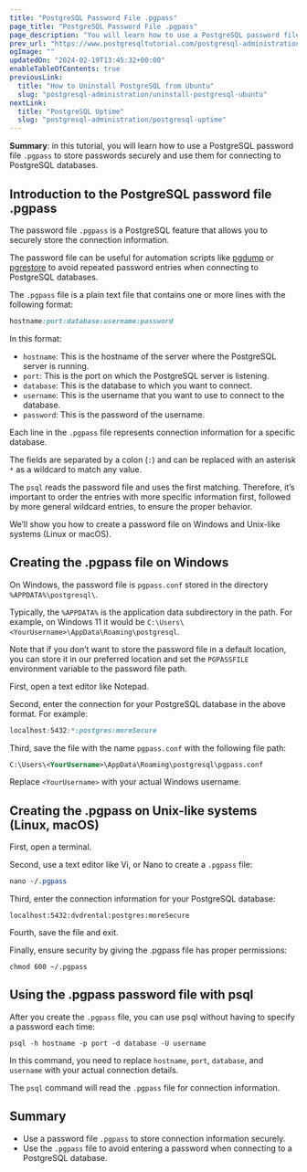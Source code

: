 ```yaml
---
title: "PostgreSQL Password File .pgpass"
page_title: "PostgreSQL Password File .pgpass"
page_description: "You will learn how to use a PostgreSQL password file .pgpass to store passwords securely and use them to connect to the PostgreSQL databases."
prev_url: "https://www.postgresqltutorial.com/postgresql-administration/postgresql-password-file-pgpass/"
ogImage: ""
updatedOn: "2024-02-19T13:45:32+00:00"
enableTableOfContents: true
previousLink: 
  title: "How to Uninstall PostgreSQL from Ubuntu"
  slug: "postgresql-administration/uninstall-postgresql-ubuntu"
nextLink: 
  title: "PostgreSQL Uptime"
  slug: "postgresql-administration/postgresql-uptime"
---
```





**Summary**: in this tutorial, you will learn how to use a PostgreSQL password file `.pgpass` to store passwords securely and use them for connecting to PostgreSQL databases.


## Introduction to the PostgreSQL password file .pgpass

The password file `.pgpass` is a PostgreSQL feature that allows you to securely store the connection information.

The password file can be useful for automation scripts like [pgdump](postgresql-backup-database) or [pgrestore](postgresql-restore-database) to avoid repeated password entries when connecting to PostgreSQL databases.

The `.pgpass` file is a plain text file that contains one or more lines with the following format:


```css
hostname:port:database:username:password

```
In this format:

* `hostname`: This is the hostname of the server where the PostgreSQL server is running.
* `port`: This is the port on which the PostgreSQL server is listening.
* `database`: This is the database to which you want to connect.
* `username`: This is the username that you want to use to connect to the database.
* `password`: This is the password of the username.

Each line in the `.pgpass` file represents connection information for a specific database.

The fields are separated by a colon (`:`) and can be replaced with an asterisk `*` as a wildcard to match any value.

The `psql` reads the password file and uses the first matching. Therefore, it’s important to order the entries with more specific information first, followed by more general wildcard entries, to ensure the proper behavior.

We’ll show you how to create a password file on Windows and Unix\-like systems (Linux or macOS).


## Creating the .pgpass file on Windows

On Windows, the password file is `pgpass.conf` stored in the directory `%APPDATA%\postgresql\`.

Typically, the `%APPDATA%` is the application data subdirectory in the path. For example, on Windows 11 it would be `C:\Users\<YourUsername>\AppData\Roaming\postgresql`.

Note that if you don’t want to store the password file in a default location, you can store it in our preferred location and set the `PGPASSFILE` environment variable to the password file path.

First, open a text editor like Notepad.

Second, enter the connection for your PostgreSQL database in the above format. For example:


```css
localhost:5432:*:postgres:moreSecure
```
Third, save the file with the name `pgpass.conf` with the following file path:


```xml
C:\Users\<YourUsername>\AppData\Roaming\postgresql\pgpass.conf
```
Replace `<YourUsername>` with your actual Windows username.


## Creating the .pgpass on Unix\-like systems (Linux, macOS)

First, open a terminal.

Second, use a text editor like Vi, or Nano to create a `.pgpass` file:


```css
nano ~/.pgpass
```
Third, enter the connection information for your PostgreSQL database:


```
localhost:5432:dvdrental:postgres:moreSecure
```
Fourth, save the file and exit.

Finally, ensure security by giving the .pgpass file has proper permissions:


```
chmod 600 ~/.pgpass

```

## Using the .pgpass password file with psql

After you create the `.pgpass` file, you can use psql without having to specify a password each time:


```
psql -h hostname -p port -d database -U username
```
In this command, you need to replace `hostname`, `port`, `database`, and `username` with your actual connection details.

The `psql` command will read the `.pgpass` file for connection information.


## Summary

* Use a password file `.pgpass` to store connection information securely.
* Use the `.pgpass` file to avoid entering a password when connecting to a PostgreSQL database.

